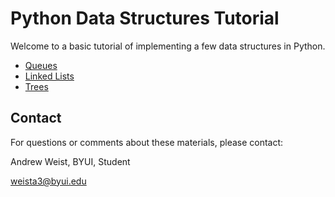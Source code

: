 # Python Data Structures Tutorial

Welcome to a basic tutorial of implementing a few data structures in Python.

- [Queues](1-queues.md)
- [Linked Lists](2-linked-lists.md)
- [Trees](3-trees.md)

## Contact
For questions or comments about these materials, please contact:

Andrew Weist, BYUI, Student

weista3@byui.edu